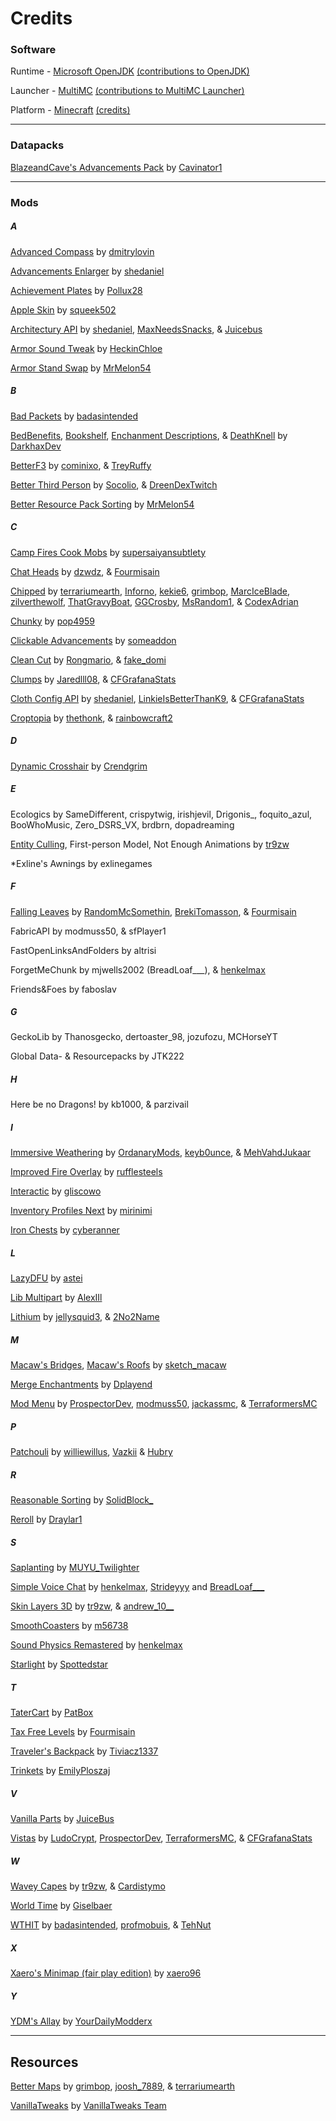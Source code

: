# Credits


### Software

Runtime - [Microsoft OpenJDK](https://docs.microsoft.com/en-us/java/openjdk/overview) [(contributions to OpenJDK)](https://github.com/openjdk/jdk/graphs/contributors)

Launcher - [MultiMC](https://multimc.org/) [(contributions to MultiMC Launcher)](https://github.com/MultiMC/Launcher/graphs/contributors)

Platform - [Minecraft](https://www.minecraft.net/en-us/about-minecraft) [(credits)](https://www.minecraft.net/en-us/credits)

---

### Datapacks

[BlazeandCave's Advancements Pack](https://www.curseforge.com/minecraft/customization/blazeandcaves-advancements-pack) by [Cavinator1](https://www.patreon.com/Cavinator1)

---

### Mods

##### A

[Advanced Compass](https://www.curseforge.com/minecraft/mc-mods/advanced-compass) by [dmitrylovin](https://www.curseforge.com/members/dmitrylovin/projects)

[Advancements Enlarger](https://www.curseforge.com/minecraft/mc-mods/advancements-enlarger) by [shedaniel](https://www.curseforge.com/members/shedaniel/projects)

[Achievement Plates](https://www.curseforge.com/minecraft/mc-mods/achievement-plates) by [Pollux28](https://www.curseforge.com/members/pollux28/projects)

[Apple Skin](https://www.curseforge.com/minecraft/mc-mods/appleskin) by [squeek502](https://www.curseforge.com/members/squeek502/projects)

[Architectury API](https://www.curseforge.com/minecraft/mc-mods/architectury-api) by [shedaniel](https://www.curseforge.com/members/shedaniel/projects), [MaxNeedsSnacks](https://www.curseforge.com/members/maxneedssnacks/projects), & [Juicebus](https://www.curseforge.com/members/juicebus/projects)

[Armor Sound Tweak](https://www.curseforge.com/minecraft/mc-mods/armor-sound-tweak) by [HeckinChloe](https://www.curseforge.com/members/heckinchloe/projects)

[Armor Stand Swap](https://www.curseforge.com/minecraft/mc-mods/armor-stand-swap) by [MrMelon54](https://www.curseforge.com/members/mrmelon54/projects)

##### B

[Bad Packets](https://www.curseforge.com/minecraft/mc-mods/badpackets) by [badasintended](https://www.curseforge.com/members/badasintended/projects)

[BedBenefits](https://www.curseforge.com/minecraft/mc-mods/bed-benefits), [Bookshelf](https://www.curseforge.com/minecraft/mc-mods/bookshelf), [Enchanment Descriptions](https://www.curseforge.com/minecraft/mc-mods/enchantment-descriptions), & [DeathKnell](https://www.curseforge.com/minecraft/mc-mods/death-knell) by [DarkhaxDev](https://www.curseforge.com/members/darkhaxdev/projects)

[BetterF3](https://www.curseforge.com/minecraft/mc-mods/betterf3) by [cominixo](https://www.curseforge.com/members/cominixo/projects), & [TreyRuffy](https://www.curseforge.com/members/treyruffy/projects)

[Better Third Person](https://www.curseforge.com/minecraft/mc-mods/better-third-person) by [Socolio](https://www.curseforge.com/members/socolio/projects), & [DreenDexTwitch](https://www.curseforge.com/members/dreendextwitch/projects)

[Better Resource Pack Sorting](https://www.curseforge.com/minecraft/mc-mods/better-resource-pack-sorting) by [MrMelon54](https://www.curseforge.com/members/mrmelon54/projects)

##### C

[Camp Fires Cook Mobs](https://www.curseforge.com/minecraft/mc-mods/camp-fires-cook-mobs) by [supersaiyansubtlety](https://www.curseforge.com/members/supersaiyansubtlety/projects)

[Chat Heads](https://www.curseforge.com/minecraft/mc-mods/chat-heads) by [dzwdz](https://www.curseforge.com/members/dzwdz/projects), & [Fourmisain](https://www.curseforge.com/members/fourmisain/projects)

[Chipped](https://www.curseforge.com/minecraft/mc-mods/chipped) by [terrariumearth](https://www.curseforge.com/members/terrariumearth/projects), [Inforno](https://www.curseforge.com/members/inforno/projects), [kekie6](https://www.curseforge.com/members/kekie6/projects), [grimbop](https://www.curseforge.com/members/grimbop/projects), [MarcIceBlade](https://www.curseforge.com/members/marciceblade/projects), [zilverthewolf](https://www.curseforge.com/members/zilverthewolf/projects), [ThatGravyBoat](https://www.curseforge.com/members/thatgravyboat/projects), [GGCrosby](https://www.curseforge.com/members/ggcrosby/projects), [MsRandom1](https://www.curseforge.com/members/msrandom1/projects), & [CodexAdrian](https://www.curseforge.com/members/codexadrian/projects)

[Chunky](https://www.curseforge.com/minecraft/mc-mods/chunky-pregenerator) by [pop4959](https://www.curseforge.com/members/pop4959/projects)

[Clickable Advancements](https://www.curseforge.com/minecraft/mc-mods/clickable-advancements) by [someaddon](https://www.curseforge.com/members/someaddon/projects)

[Clean Cut](https://www.curseforge.com/minecraft/mc-mods/cleancut) by [Rongmario](https://www.curseforge.com/members/rongmario/projects), & [fake_domi](https://www.curseforge.com/members/fake_domi/projects)

[Clumps](https://www.curseforge.com/minecraft/mc-mods/clumps) by [Jaredlll08](), & [CFGrafanaStats](https://www.curseforge.com/members/CFGrafanaStats/projects)

[Cloth Config API](https://www.curseforge.com/minecraft/mc-mods/cloth-config) by [shedaniel](https://www.curseforge.com/members/shedaniel/projects), [LinkieIsBetterThanK9](https://www.curseforge.com/members/LinkieIsBetterThanK9/projects), & [CFGrafanaStats](https://www.curseforge.com/members/CFGrafanaStats/projects)

[Croptopia](https://www.curseforge.com/minecraft/mc-mods/croptopia-fabric) by [thethonk](https://www.curseforge.com/members/thethonk/projects), & [rainbowcraft2](https://www.curseforge.com/members/rainbowcraft2/projects)

##### D

[Dynamic Crosshair](https://www.curseforge.com/minecraft/mc-mods/dynamic-crosshair) by [Crendgrim](https://www.curseforge.com/members/Crendgrim/projects)

##### E

Ecologics by SameDifferent, crispytwig, irishjevil, Drigonis_, foquito_azul, BooWhoMusic, Zero_DSRS_VX, brdbrn, dopadreaming

[Entity Culling](https://www.curseforge.com/minecraft/mc-mods/entityculling), First-person Model, Not Enough Animations by [tr9zw](https://www.curseforge.com/members/tr9zw/projects)

*Exline's Awnings by exlinegames

##### F

[Falling Leaves](https://www.curseforge.com/minecraft/mc-mods/falling-leaves-fabric) by [RandomMcSomethin](https://www.curseforge.com/members/randommcsomethin/projects), [BrekiTomasson](https://www.curseforge.com/members/brekitomasson/projects), & [Fourmisain](https://www.curseforge.com/members/fourmisain/projects)

FabricAPI by modmuss50, & sfPlayer1

FastOpenLinksAndFolders by altrisi

ForgetMeChunk by mjwells2002 (BreadLoaf___), & [henkelmax](https://www.curseforge.com/members/henkelmax/projects)

Friends&Foes by faboslav

##### G

GeckoLib by Thanosgecko, dertoaster_98, jozufozu, MCHorseYT

Global Data- & Resourcepacks by JTK222

##### H

Here be no Dragons! by kb1000, & parzivail

##### I

[Immersive Weathering]() by [OrdanaryMods](), [keyb0unce](), & [MehVahdJukaar]()

[Improved Fire Overlay]() by [rufflesteels]()

[Interactic]() by [gliscowo]()

[Inventory Profiles Next](https://www.curseforge.com/minecraft/mc-mods/inventory-profiles-next) by [mirinimi](https://www.curseforge.com/members/mirinimi)

[Iron Chests]() by [cyberanner]()

##### L

[LazyDFU]() by [astei]()

[Lib Multipart](https://www.curseforge.com/minecraft/mc-mods/lib-multipart) by [AlexIIl](https://www.curseforge.com/members/alexiil/projects)

[Lithium]() by [jellysquid3](), & [2No2Name]()

##### M

[Macaw's Bridges](https://www.curseforge.com/minecraft/mc-mods/macaws-bridges), [Macaw's Roofs](https://www.curseforge.com/minecraft/mc-mods/macaws-roofs) by [sketch_macaw](https://www.curseforge.com/members/sketch_macaw/projects)

[Merge Enchantments](https://www.curseforge.com/minecraft/mc-mods/merge-enchantments) by [Dplayend](https://www.curseforge.com/members/Dplayend/projects)

[Mod Menu](https://www.curseforge.com/minecraft/mc-mods/modmenu) by [ProspectorDev](https://www.curseforge.com/members/prospectordev/projects), [modmuss50](https://www.curseforge.com/members/modmuss50/projects), [jackassmc](https://www.curseforge.com/members/jackassmc/projects), & [TerraformersMC](https://www.curseforge.com/members/terraformersmc/projects)

##### P

[Patchouli]() by [williewillus](), [Vazkii]() & [Hubry]()

##### R

[Reasonable Sorting](https://www.curseforge.com/minecraft/mc-mods/reasonable-sorting) by [SolidBlock_](https://www.curseforge.com/members/SolidBlock_/projects)

[Reroll](https://www.curseforge.com/minecraft/mc-mods/reroll) by [Draylar1](https://www.curseforge.com/members/Draylar1/projects)

##### S

[Saplanting](https://www.curseforge.com/minecraft/mc-mods/saplanting) by [MUYU_Twilighter](https://www.curseforge.com/members/muyu_twilighter/projects)

[Simple Voice Chat](https://www.curseforge.com/minecraft/mc-mods/simple-voice-chat) by [henkelmax](https://www.curseforge.com/members/henkelmax/projects), [Strideyyy](https://www.curseforge.com/members/Strideyyy/projects) and [BreadLoaf___](https://www.curseforge.com/members/BreadLoaf___/projects)

[Skin Layers 3D](https://www.curseforge.com/minecraft/mc-mods/skin-layers-3d) by [tr9zw](https://www.curseforge.com/members/tr9zw/projects), & [andrew_10__](https://www.curseforge.com/members/andrew_10__/projects)

[SmoothCoasters](https://www.curseforge.com/minecraft/mc-mods/smoothcoasters) by [m56738](https://www.curseforge.com/members/m56738/projects)

[Sound Physics Remastered](https://www.curseforge.com/minecraft/mc-mods/sound-physics-remastered) by [henkelmax](https://www.curseforge.com/members/henkelmax/projects)

[Starlight](https://www.curseforge.com/minecraft/mc-mods/starlight) by [Spottedstar](https://www.curseforge.com/members/Spottedstar/projects)

##### T

[TaterCart](https://www.curseforge.com/minecraft/mc-mods/tatercart) by [PatBox](https://www.curseforge.com/members/patbox/projects)

[Tax Free Levels](https://www.curseforge.com/minecraft/mc-mods/tax-free-levels) by [Fourmisain](https://www.curseforge.com/members/fourmisain/projects)

[Traveler's Backpack](https://www.curseforge.com/minecraft/mc-mods/travelers-backpack) by [Tiviacz1337](https://www.curseforge.com/members/tiviacz1337/projects)

[Trinkets](https://www.curseforge.com/minecraft/mc-mods/trinkets-fabric) by [EmilyPloszaj](https://www.curseforge.com/members/emilyploszaj/projects)

##### V

[Vanilla Parts](https://www.curseforge.com/minecraft/mc-mods/vanilla-parts/files/3797294) by [JuiceBus](https://www.curseforge.com/members/juicebus/projects)

[Vistas](https://www.curseforge.com/minecraft/mc-mods/vistas) by [LudoCrypt](https://www.curseforge.com/members/ludocrypt/projects), [ProspectorDev](https://www.curseforge.com/members/prospectordev/projects), [TerraformersMC](https://www.curseforge.com/members/terraformersmc/projects), & [CFGrafanaStats](https://www.curseforge.com/members/CFGrafanaStats/projects)

##### W

[Wavey Capes](https://www.curseforge.com/minecraft/mc-mods/waveycapes) by [tr9zw](https://www.curseforge.com/members/tr9zw/projects), & [Cardistymo](https://www.curseforge.com/members/cardistymo/projects)

[World Time](https://www.curseforge.com/minecraft/mc-mods/worldtime) by [Giselbaer](https://www.curseforge.com/members/giselbaer/projects)

[WTHIT](https://www.curseforge.com/minecraft/mc-mods/wthit) by [badasintended](https://www.curseforge.com/members/badasintended/projects), [profmobuis](https://www.curseforge.com/members/profmobius/projects), & [TehNut](https://www.curseforge.com/members/tehnut/projects)

##### X

[Xaero's Minimap (fair play edition)](https://www.curseforge.com/minecraft/mc-mods/xaeros-minimap-fair-play-edition) by [xaero96](https://www.curseforge.com/members/xaero96/projects)

##### Y

[YDM's Allay](https://www.curseforge.com/minecraft/mc-mods/ydms-allay) by [YourDailyModderx](https://www.curseforge.com/members/YourDailyModderx/projects)

---

## Resources

[Better Maps](https://www.curseforge.com/minecraft/texture-packs/better-maps) by [grimbop](https://www.curseforge.com/members/grimbop/projects), [joosh_7889](https://www.curseforge.com/members/joosh_7889/projects), & [terrariumearth](https://www.curseforge.com/members/terrariumearth)

[VanillaTweaks](https://vanillatweaks.net/picker/resource-packs/) by [VanillaTweaks Team](https://vanillatweaks.net/about/)
